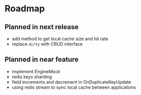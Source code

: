 # Roadmap

## Planned in next release

 * add method to get local cache size and hit rate <Badge text="new feature"/>
 * replace `dirty` with CRUD interface <Badge text="new feature"/>

## Planned in near feature

 * implement EngineMock <Badge text="new feature"/>
 * redis keys sharding <Badge text="new feature"/>  
 * field increments and decrement in OnDuplicateKeyUpdate <Badge text="new feature"/>
 * using redis stream to sync local cache between applications
